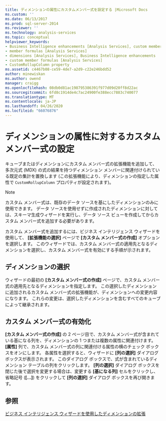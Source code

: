 ```yaml
---
title: ディメンションの属性にカスタムメンバー式を設定する |Microsoft Docs
ms.custom: ''
ms.date: 06/13/2017
ms.prod: sql-server-2014
ms.reviewer: ''
ms.technology: analysis-services
ms.topic: conceptual
helpviewer_keywords:
- Business Intelligence enhancements [Analysis Services], custom member formulas
- member formulas [Analysis Services]
- dimensions [Analysis Services], Business Intelligence enhancements
- custom member formulas [Analysis Services]
- CustomRollupColumn property
ms.assetid: c4467b08-ce59-4de7-a2d9-c22e246bdd52
author: minewiskan
ms.author: owend
manager: craigg
ms.openlocfilehash: 08db0d81ac198795386391f977d09d20ff8d22ac
ms.sourcegitcommit: 6fd8c1914de4c7ac24900fe388ecc7883c740077
ms.translationtype: MT
ms.contentlocale: ja-JP
ms.lasthandoff: 04/26/2020
ms.locfileid: "66076876"
---
```

# <a name="set-custom-member-formulas-for-attributes-in-a-dimension"></a>ディメンションの属性に対するカスタム メンバー式の設定
  キューブまたはディメンションにカスタム メンバー式の拡張機能を追加して、多次元式 (MDX) の式の結果を持つディメンション メンバーに関連付けられている既定の集計を置換します (この拡張機能により、ディメンションの指定した属性で `CustomRollupColumn` プロパティが設定されます)。  
  
> [!NOTE]  
>  カスタム メンバー式は、既存のデータ ソースを基にしたディメンションのみに使用できます。 データ ソースを使用せずに作成されたディメンションに対しては、スキーマ生成ウィザードを実行し、データ ソース ビューを作成してからカスタム メンバー式を追加する必要があります。  
  
 カスタム メンバー式を追加するには、ビジネス インテリジェンス ウィザードを使用して、 **[拡張機能の選択]** ページで **[カスタム メンバー式の作成]** オプションを選択します。 このウィザードでは、カスタム メンバー式の適用先となるディメンションを選択し、カスタム メンバー式を有効にする手順が示されます。  
  
## <a name="selecting-a-dimension"></a>ディメンションの選択  
 ウィザードの最初の **[カスタム メンバー式の作成]** ページで、カスタム メンバー式の適用先となるディメンションを指定します。 この選択したディメンションに追加されるカスタム メンバー式の拡張機能が、ディメンションへの変更内容になります。 これらの変更は、選択したディメンションを含むすべてのキューブによって継承されます。  
  
## <a name="enabling-a-custom-member-formula"></a>カスタム メンバー式の有効化  
 **[カスタム メンバー式の作成]** の 2 ページ目で、カスタム メンバー式が含まれている基になる列を、ディメンションの 1 つまたは複数の属性に関連付けます。 **[属性]** 列で、カスタム メンバー式の列に関連付ける属性の横のチェック ボックスをオンにします。 各属性を選択すると、ウィザードに **[列の選択]** ダイアログ ボックスが表示されます。 このダイアログ ボックスで、式が含まれているディメンション テーブルの列をクリックします。 **[列の選択]** ダイアログ ボックスを閉じた後で選択を変更する場合は、変更する **[基になる列]** セルをクリックし、省略記号 (**[...]**) をクリックして **[列の選択]** ダイアログ ボックスを再び開きます。  
  
## <a name="see-also"></a>参照  
 [ビジネス インテリジェンス ウィザードを使用したディメンションの拡張](../use-the-business-intelligence-wizard-to-enhance-dimensions.md)  
  
  
